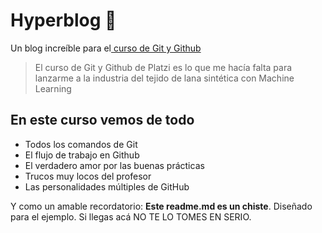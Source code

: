 # Hyperblog 💚
Un blog increíble para el[ curso de Git y Github](https://platzi.com/cursos/git-github/ " curso de Git y Github")
> El curso de Git y Github de Platzi es lo que me hacía falta para lanzarme a la industria del tejido de lana sintética con Machine Learning

## En este curso vemos de todo
* Todos los comandos de Git
* El flujo de trabajo en Github
* El verdadero amor por las buenas prácticas
* Trucos muy locos del profesor
* Las personalidades múltiples de GitHub

Y como un amable recordatorio: **Este readme.md es un chiste**.  Diseñado para el ejemplo. Si llegas acá NO TE LO TOMES EN SERIO.